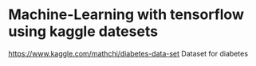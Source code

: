 # Machine-Learning with tensorflow using kaggle datesets

https://www.kaggle.com/mathchi/diabetes-data-set Dataset for diabetes
